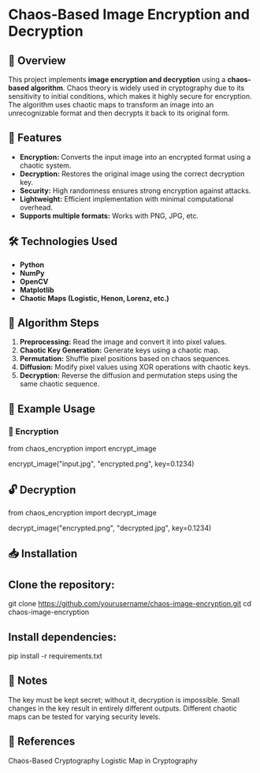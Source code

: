 # Chaos-Based Image Encryption and Decryption

## 📌 Overview
This project implements **image encryption and decryption** using a **chaos-based algorithm**. Chaos theory is widely used in cryptography due to its sensitivity to initial conditions, which makes it highly secure for encryption. The algorithm uses chaotic maps to transform an image into an unrecognizable format and then decrypts it back to its original form.

## 🚀 Features
- **Encryption:** Converts the input image into an encrypted format using a chaotic system.
- **Decryption:** Restores the original image using the correct decryption key.
- **Security:** High randomness ensures strong encryption against attacks.
- **Lightweight:** Efficient implementation with minimal computational overhead.
- **Supports multiple formats:** Works with PNG, JPG, etc.

## 🛠️ Technologies Used
- **Python**
- **NumPy**
- **OpenCV**
- **Matplotlib**
- **Chaotic Maps (Logistic, Henon, Lorenz, etc.)**

## 📜 Algorithm Steps
1. **Preprocessing:** Read the image and convert it into pixel values.
2. **Chaotic Key Generation:** Generate keys using a chaotic map.
3. **Permutation:** Shuffle pixel positions based on chaos sequences.
4. **Diffusion:** Modify pixel values using XOR operations with chaotic keys.
5. **Decryption:** Reverse the diffusion and permutation steps using the same chaotic sequence.

## 📸 Example Usage 
### 🔑 Encryption
from chaos_encryption import encrypt_image

encrypt_image("input.jpg", "encrypted.png", key=0.1234)

## 🔓 Decryption
from chaos_encryption import decrypt_image

decrypt_image("encrypted.png", "decrypted.jpg", key=0.1234)

## 📥 Installation
## Clone the repository:
git clone https://github.com/yourusername/chaos-image-encryption.git
cd chaos-image-encryption

## Install dependencies:
pip install -r requirements.txt

## 📝 Notes
The key must be kept secret; without it, decryption is impossible.
Small changes in the key result in entirely different outputs.
Different chaotic maps can be tested for varying security levels.

## 📜 References
Chaos-Based Cryptography
Logistic Map in Cryptography

